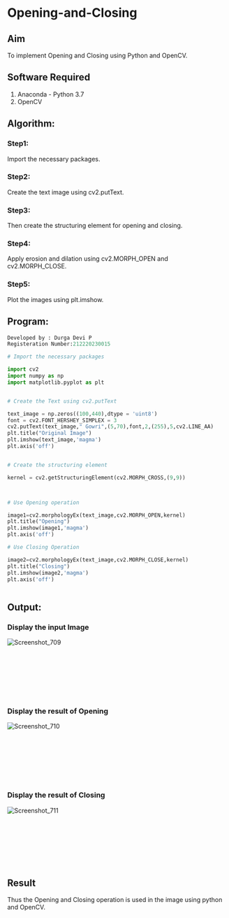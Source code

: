 # Opening-and-Closing

## Aim
To implement Opening and Closing using Python and OpenCV.

## Software Required
1. Anaconda - Python 3.7
2. OpenCV
## Algorithm:
### Step1:
Import the necessary packages.
<br>


### Step2:
Create the text image using cv2.putText.
<br>

### Step3:
Then create the structuring element for opening and closing.
<br>

### Step4:
Apply erosion and dilation using cv2.MORPH_OPEN and cv2.MORPH_CLOSE.
<br>

### Step5:
Plot the images using plt.imshow.
<br>

 
## Program:
```python
Developed by : Durga Devi P
Registeration Number:212220230015
```

``` Python
# Import the necessary packages

import cv2
import numpy as np
import matplotlib.pyplot as plt


# Create the Text using cv2.putText

text_image = np.zeros((100,440),dtype = 'uint8')
font = cv2.FONT_HERSHEY_SIMPLEX = 3
cv2.putText(text_image," Gowri",(5,70),font,2,(255),5,cv2.LINE_AA)
plt.title("Original Image")
plt.imshow(text_image,'magma')
plt.axis('off')


# Create the structuring element

kernel = cv2.getStructuringElement(cv2.MORPH_CROSS,(9,9))



# Use Opening operation

image1=cv2.morphologyEx(text_image,cv2.MORPH_OPEN,kernel)
plt.title("Opening")
plt.imshow(image1,'magma')
plt.axis('off')

# Use Closing Operation

image2=cv2.morphologyEx(text_image,cv2.MORPH_CLOSE,kernel)
plt.title("Closing")
plt.imshow(image2,'magma')
plt.axis('off')



```
## Output:

### Display the input Image

![Screenshot_709](https://user-images.githubusercontent.com/75235704/171369780-00e87fca-8ba1-4081-9a1e-49d525534efa.png)

<br>
<br>
<br>
<br>
<br>
<br>

### Display the result of Opening
![Screenshot_710](https://user-images.githubusercontent.com/75235704/171369800-f311d746-376c-4fe4-b37b-0e89cbdaf506.png)


<br>
<br>
<br>
<br>
<br>
<br>

### Display the result of Closing

![Screenshot_711](https://user-images.githubusercontent.com/75235704/171369833-766adf45-a6f7-439d-b353-2663324130ad.png)

<br>
<br>
<br>
<br>
<br>
<br>

## Result
Thus the Opening and Closing operation is used in the image using python and OpenCV.
